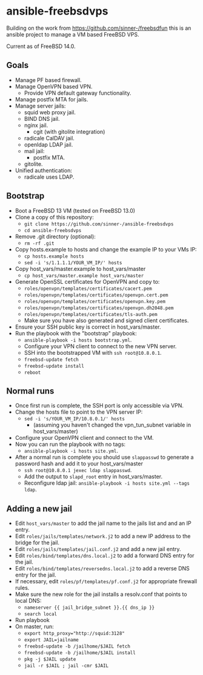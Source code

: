# ansible-freebsdvps
Building on the work from https://github.com/sinner-/freebsdfun this is an ansible project to manage a VM based FreeBSD VPS.

Current as of FreeBSD 14.0.

## Goals
* Manage PF based firewall.
* Manage OpenVPN based VPN.
  * Provide VPN default gateway functionality.
* Manage postfix MTA for jails.
* Manage server jails:
  * squid web proxy jail.
  * BIND DNS jail.
  * nginx jail.
    * cgit (with gitolite integration)
  * radicale CalDAV jail.
  * openldap LDAP jail.
  * mail jail:
    * postfix MTA.
  * gitolite.
* Unified authentication:
  * radicale uses LDAP.

## Bootstrap
* Boot a FreeBSD 13 VM (tested on FreeBSD 13.0)
* Clone a copy of this repository:
  * `git clone https://github.com/sinner-/ansible-freebsdvps`
  * `cd ansible-freebsdvps`
* Remove .git directory (optional):
  * `rm -rf .git`
* Copy hosts.example to hosts and change the example IP to your VMs IP:
  * `cp hosts.example hosts`
  * `sed -i 's/1.1.1.1/YOUR_VM_IP/' hosts`
* Copy host_vars/master.example to host_vars/master
  * `cp host_vars/master.example host_vars/master`
* Generate OpenSSL certificates for OpenVPN and copy to:
  * `roles/openvpn/templates/certificates/cacert.pem`
  * `roles/openvpn/templates/certificates/openvpn.cert.pem`
  * `roles/openvpn/templates/certificates/openvpn.key.pem`
  * `roles/openvpn/templates/certificates/openvpn.dh2048.pem`
  * `roles/openvpn/templates/certificates/tls-auth.pem`
  * Make sure you have also generated and signed client certificates.
* Ensure your SSH public key is correct in host_vars/master.
* Run the playbook with the "bootstrap" playbook:
  * `ansible-playbook -i hosts bootstrap.yml`.
  * Configure your VPN client to connect to the new VPN server.
  * SSH into the bootstrapped VM with `ssh root@10.8.0.1`.
  * `freebsd-update fetch`
  * `freebsd-update install`
  * `reboot`

## Normal runs
* Once first run is complete, the SSH port is only accessible via VPN.
* Change the hosts file to point to the VPN server IP:
  * `sed -i 's/YOUR_VM_IP/10.8.0.1/' hosts`
    * (assuming you haven't changed the vpn_tun_subnet variable in host_vars/master)
* Configure your OpenVPN client and connect to the VM.
* Now you can run the playbook with no tags:
  * `ansible-playbook -i hosts site.yml`.
* After a normal run is complete you should use `slappasswd` to generate a password hash and add it to your host_vars/master
  * `ssh root@10.8.0.1 jexec ldap slappasswd`.
  * Add the output to `slapd_root` entry in host_vars/master.
  * Reconfigure ldap jail: `ansible-playbook -i hosts site.yml --tags ldap`.

## Adding a new jail
* Edit `host_vars/master` to add the jail name to the jails list and and an IP entry.
* Edit `roles/jails/templates/network.j2` to add a new IP address to the bridge for the jail.
* Edit `roles/jails/templates/jail.conf.j2` and add a new jail entry.
* Edit `roles/bind/templates/dns.local.j2` to add a forward DNS entry for the jail.
* Edit `roles/bind/templates/reversedns.local.j2` to add a reverse DNS entry for the jail.
* If necessary, edit `roles/pf/templates/pf.conf.j2` for appropriate firewall rules.
* Make sure the new role for the jail installs a resolv.conf that points to local DNS:
  * `nameserver {{ jail_bridge_subnet }}.{{ dns_ip }}`
  * `search local`
* Run playbook
* On master, run:
  * `export http_proxy="http://squid:3128"`
  * `export JAIL=jailname`
  * `freebsd-update -b /jailhome/$JAIL fetch`
  * `freebsd-update -b /jailhome/$JAIL install`
  * `pkg -j $JAIL update`
  * `jail -r $JAIL ; jail -cmr $JAIL`
